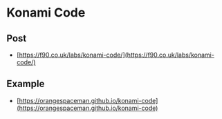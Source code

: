 # Konami Code

## Post

 - [https://f90.co.uk/labs/konami-code/](https://f90.co.uk/labs/konami-code/)

## Example

 - [https://orangespaceman.github.io/konami-code](https://orangespaceman.github.io/konami-code)
